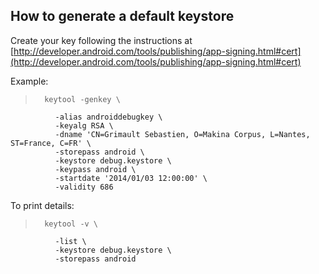 How to generate a default keystore
----------------------------------

Create your key following the instructions at [http://developer.android.com/tools/publishing/app-signing.html#cert](http://developer.android.com/tools/publishing/app-signing.html#cert)

Example:

>       keytool -genkey \
              -alias androiddebugkey \
              -keyalg RSA \
              -dname 'CN=Grimault Sebastien, O=Makina Corpus, L=Nantes, ST=France, C=FR' \
              -storepass android \
              -keystore debug.keystore \
              -keypass android \
              -startdate '2014/01/03 12:00:00' \
              -validity 686

To print details:

>       keytool -v \
              -list \
              -keystore debug.keystore \
              -storepass android
